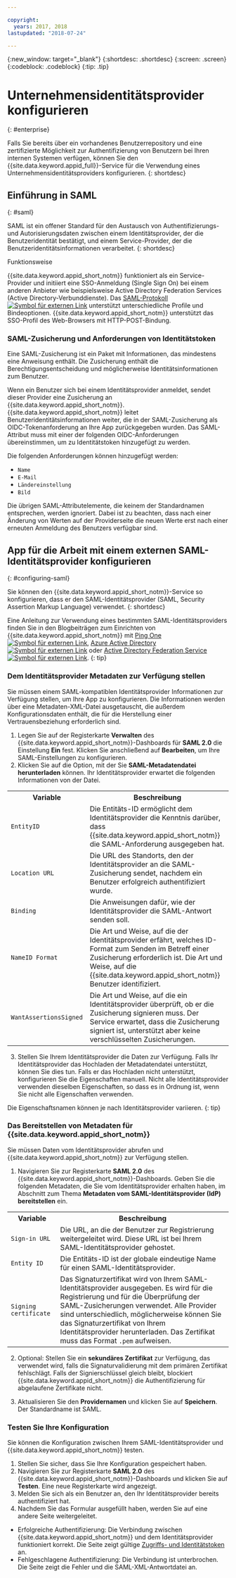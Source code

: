 ```yaml
---

copyright:
  years: 2017, 2018
lastupdated: "2018-07-24"

---
```


{:new_window: target="_blank"}
{:shortdesc: .shortdesc}
{:screen: .screen}
{:codeblock: .codeblock}
{:tip: .tip}

# Unternehmensidentitätsprovider konfigurieren
{: #enterprise}

Falls Sie bereits über ein vorhandenes Benutzerrepository und eine zertifizierte Möglichkeit zur Authentifizierung von Benutzern bei Ihren internen Systemen verfügen, können Sie den {{site.data.keyword.appid_full}}-Service für die Verwendung eines Unternehmensidentitätsproviders konfigurieren.
{: shortdesc}

## Einführung in SAML
{: #saml}

SAML ist ein offener Standard für den Austausch von Authentifizierungs- und Autorisierungsdaten zwischen einem Identitätsprovider, der die Benutzeridentität bestätigt, und einem Service-Provider, der die Benutzeridentitätsinformationen verarbeitet.
{: shortdesc}

Funktionsweise

{{site.data.keyword.appid_short_notm}} funktioniert als ein Service-Provider und initiiert eine SSO-Anmeldung (Single Sign On) bei einem anderen Anbieter wie beispielsweise Active Directory Federation Services (Active Directory-Verbunddienste). Das <a href="http://saml.xml.org/saml-specifications" target="_blank">SAML-Protokoll <img src="../../icons/launch-glyph.svg" alt="Symbol für externen Link"></a> unterstützt unterschiedliche Profile und Bindeoptionen. {{site.data.keyword.appid_short_notm}} unterstützt das SSO-Profil des Web-Browsers mit HTTP-POST-Bindung. 

### SAML-Zusicherung und Anforderungen von Identitätstoken

Eine SAML-Zusicherung ist ein Paket mit Informationen, das mindestens eine Anweisung enthält. Die Zusicherung enthält die Berechtigungsentscheidung und möglicherweise Identitätsinformationen zum Benutzer.

Wenn ein Benutzer sich bei einem Identitätsprovider anmeldet, sendet dieser Provider eine Zusicherung an {{site.data.keyword.appid_short_notm}}. {{site.data.keyword.appid_short_notm}} leitet Benutzeridentitätsinformationen weiter, die in der SAML-Zusicherung als OIDC-Tokenanforderung an Ihre App zurückgegeben wurden. Das SAML-Attribut muss mit einer der folgenden OIDC-Anforderungen übereinstimmen, um zu Identitätstoken hinzugefügt zu werden.

Die folgenden Anforderungen können hinzugefügt werden:
* `Name`
* `E-Mail`
* `Ländereinstellung`
* `Bild`

Die übrigen SAML-Attributelemente, die keinem der Standardnamen entsprechen, werden ignoriert. Dabei ist zu beachten, dass nach einer Änderung von Werten auf der Providerseite die neuen Werte erst nach einer erneuten Anmeldung des Benutzers verfügbar sind. 

## App für die Arbeit mit einem externen SAML-Identitätsprovider konfigurieren
{: #configuring-saml}

Sie können den {{site.data.keyword.appid_short_notm}}-Service so konfigurieren, dass er den SAML-Identitätsprovider (SAML, Security Assertion Markup Language) verwendet.
{: shortdesc}

Eine Anleitung zur Verwendung eines bestimmten SAML-Identitätsproviders finden Sie in den Blogbeiträgen zum Einrichten von {{site.data.keyword.appid_short_notm}} mit [Ping One ![Symbol für externen Link](../icons/launch-glyph.svg "Symbol für externen Link")](https://www.ibm.com/blogs/bluemix/2018/03/setting-ibm-cloud-app-id-ping-one/), [Azure Active Directory ![Symbol für externen Link](../icons/launch-glyph.svg "Symbol für externen Link")](https://www.ibm.com/blogs/bluemix/2018/03/setting-ibm-cloud-app-id-azure-active-directory/) oder [Active Directory Federation Service ![Symbol für externen Link](../icons/launch-glyph.svg "Symbol für externen Link")](https://www.ibm.com/blogs/bluemix/2018/03/setting-ibm-cloud-app-id-active-directory-federation-service/).
{: tip}

### Dem Identitätsprovider Metadaten zur Verfügung stellen

Sie müssen einem SAML-kompatiblen Identitätsprovider Informationen zur Verfügung stellen, um Ihre App zu konfigurieren. Die Informationen werden über eine Metadaten-XML-Datei ausgetauscht, die außerdem Konfigurationsdaten enthält, die für die Herstellung einer Vertrauensbeziehung erforderlich sind.

1. Legen Sie auf der Registerkarte **Verwalten** des {{site.data.keyword.appid_short_notm}}-Dashboards für **SAML 2.0** die Einstellung **Ein** fest. Klicken Sie anschließend auf **Bearbeiten**, um Ihre SAML-Einstellungen zu konfigurieren. 
2. Klicken Sie auf die Option, mit der Sie **SAML-Metadatendatei herunterladen** können. Ihr Identitätsprovider erwartet die folgenden Informationen von der Datei.
  <table>
    <tr>
      <th> Variable </th>
      <th> Beschreibung </th>
    </tr>
    <tr>
      <td><code>EntityID</code></td>
      <td>Die Entitäts-ID ermöglicht dem Identitätsprovider die Kenntnis darüber, dass {{site.data.keyword.appid_short_notm}} die SAML-Anforderung ausgegeben hat.</td>
    </tr>
    <tr>
      <td><code>Location URL</code></td>
      <td>Die URL des Standorts, den der Identitätsprovider an die SAML-Zusicherung sendet, nachdem ein Benutzer erfolgreich authentifiziert wurde.</td>
    </tr>
    <tr>
      <td><code>Binding</code></td>
      <td>Die Anweisungen dafür, wie der Identitätsprovider die SAML-Antwort senden soll.</td>
    </tr>
    <tr>
      <td><code>NameID Format</code></td>
      <td>Die Art und Weise, auf die der Identitätsprovider erfährt, welches ID-Format zum Senden im Betreff einer Zusicherung erforderlich ist. Die Art und Weise, auf die {{site.data.keyword.appid_short_notm}} Benutzer identifiziert.</td>
    </tr>
    <tr>
      <td><code>WantAssertionsSigned</code></td>
      <td>Die Art und Weise, auf die ein Identitätsprovider überprüft, ob er die Zusicherung signieren muss. Der Service erwartet, dass die Zusicherung signiert ist, unterstützt aber keine verschlüsselten Zusicherungen.</td>
    </tr>
  </table>

3. Stellen Sie Ihrem Identitätsprovider die Daten zur Verfügung. Falls Ihr Identitätsprovider das Hochladen der Metadatendatei unterstützt, können Sie dies tun. Falls er das Hochladen nicht unterstützt, konfigurieren Sie die Eigenschaften manuell. Nicht alle Identitätsprovider verwenden dieselben Eigenschaften, so dass es in Ordnung ist, wenn Sie nicht alle Eigenschaften verwenden.

Die Eigenschaftsnamen können je nach Identitätsprovider variieren.
{: tip}

### Das Bereitstellen von Metadaten für {{site.data.keyword.appid_short_notm}}

Sie müssen Daten vom Identitätsprovider abrufen und {{site.data.keyword.appid_short_notm}} zur Verfügung stellen.

1. Navigieren Sie zur Registerkarte **SAML 2.0** des {{site.data.keyword.appid_short_notm}}-Dashboards. Geben Sie die folgenden Metadaten, die Sie vom Identitätsprovider erhalten haben, im Abschnitt zum Thema **Metadaten vom SAML-Identitätsprovider (IdP) bereitstellen** ein.
  <table>
    <tr>
      <th> Variable </th>
      <th> Beschreibung </th>
    </tr>
    <tr>
      <td><code>Sign-in URL</code></td>
      <td>Die URL, an die der Benutzer zur Registrierung weitergeleitet wird. Diese URL ist bei Ihrem SAML-Identitätsprovider gehostet.</td>
    </tr>
    <tr>
      <td><code>Entity ID</code></td>
      <td>Die Entitäts-ID ist der globale eindeutige Name für einen SAML-Identitätsprovider.</td>
    </tr>
    <tr>
      <td><code>Signing certificate</code></td>
      <td>Das Signaturzertifikat wird von Ihrem SAML-Identitätsprovider ausgegeben. Es wird für die Registrierung und für die Überprüfung der SAML-Zusicherungen verwendet. Alle Provider sind unterschiedlich, möglicherweise können Sie das Signaturzertifikat von Ihrem Identitätsprovider herunterladen. Das Zertifikat muss das Format <code>.pem</code> aufweisen.</td>
    </tr>
  </table>

2. Optional: Stellen Sie ein **sekundäres Zertifikat** zur Verfügung, das verwendet wird, falls die Signaturvalidierung mit dem primären Zertifikat fehlschlägt. Falls der Signierschlüssel gleich bleibt, blockiert {{site.data.keyword.appid_short_notm}} die Authentifizierung für abgelaufene Zertifikate nicht.

3. Aktualisieren Sie den **Providernamen** und klicken Sie auf **Speichern**. Der Standardname ist SAML.


### Testen Sie Ihre Konfiguration

Sie können die Konfiguration zwischen Ihrem SAML-Identitätsprovider und {{site.data.keyword.appid_short_notm}} testen.

1. Stellen Sie sicher, dass Sie Ihre Konfiguration gespeichert haben.
2. Navigieren Sie zur Registerkarte **SAML 2.0** des {{site.data.keyword.appid_short_notm}}-Dashboards und klicken Sie auf **Testen**. Eine neue Registerkarte wird angezeigt.
3. Melden Sie sich als ein Benutzer an, den Ihr Identitätsprovider bereits authentifiziert hat.
4. Nachdem Sie das Formular ausgefüllt haben, werden Sie auf eine andere Seite weitergeleitet.
  * Erfolgreiche Authentifizierung: Die Verbindung zwischen {{site.data.keyword.appid_short_notm}} und dem Identitätsprovider funktioniert korrekt. Die Seite zeigt gültige [Zugriffs- und Identitätstoken](/docs/services/appid/authorization.html#key-concepts) an.
  * Fehlgeschlagene Authentifizierung: Die Verbindung ist unterbrochen. Die Seite zeigt die Fehler und die SAML-XML-Antwortdatei an.
